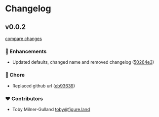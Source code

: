 # Changelog


## v0.0.2

[compare changes](https://github.com/figureland/base/compare/v0.0.1...v0.0.2)

### 🚀 Enhancements

- Updated defaults, changed name and removed changelog ([50264e3](https://github.com/figureland/base/commit/50264e3))

### 🏡 Chore

- Replaced github url ([eb93639](https://github.com/figureland/base/commit/eb93639))

### ❤️ Contributors

- Toby Milner-Gulland <toby@figure.land>

